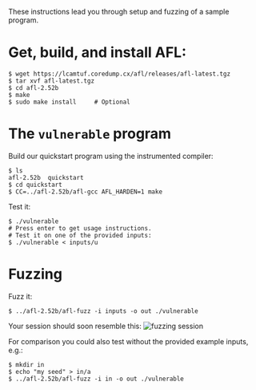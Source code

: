 These instructions lead you through setup and fuzzing of a sample program.

# Get, build, and install AFL:

    $ wget https://lcamtuf.coredump.cx/afl/releases/afl-latest.tgz
    $ tar xvf afl-latest.tgz
    $ cd afl-2.52b
    $ make
    $ sudo make install     # Optional


# The `vulnerable` program

Build our quickstart program using the instrumented compiler:

    $ ls
    afl-2.52b  quickstart
    $ cd quickstart
    $ CC=../afl-2.52b/afl-gcc AFL_HARDEN=1 make

Test it:

    $ ./vulnerable
    # Press enter to get usage instructions.
    # Test it on one of the provided inputs:
    $ ./vulnerable < inputs/u

# Fuzzing

Fuzz it:

    $ ../afl-2.52b/afl-fuzz -i inputs -o out ./vulnerable

Your session should soon resemble this: ![fuzzing session](./afl-screenshot.png)

For comparison you could also test without the provided example inputs, e.g.:

    $ mkdir in
    $ echo "my seed" > in/a
    $ ../afl-2.52b/afl-fuzz -i in -o out ./vulnerable
